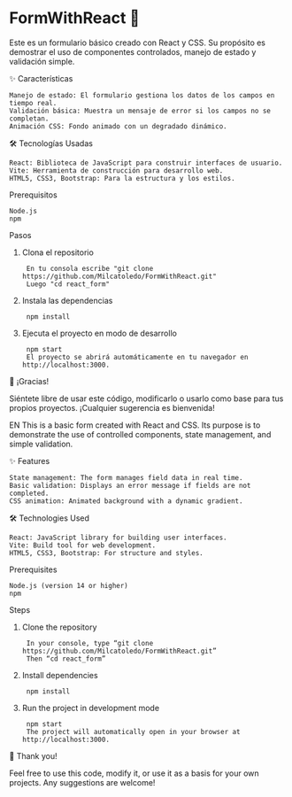 # FormWithReact 📄

Este es un formulario básico creado con React y CSS. Su propósito es demostrar el uso de componentes controlados, manejo de estado y validación simple.

✨ Características

    Manejo de estado: El formulario gestiona los datos de los campos en tiempo real.
    Validación básica: Muestra un mensaje de error si los campos no se completan.
    Animación CSS: Fondo animado con un degradado dinámico.

🛠️ Tecnologías Usadas

    React: Biblioteca de JavaScript para construir interfaces de usuario.
    Vite: Herramienta de construcción para desarrollo web.
    HTML5, CSS3, Bootstrap: Para la estructura y los estilos.

Prerequisitos

    Node.js 
    npm 

Pasos

1. Clona el repositorio

        En tu consola escribe "git clone https://github.com/Milcatoledo/FormWithReact.git"
        Luego "cd react_form"

2. Instala las dependencias

        npm install

3. Ejecuta el proyecto en modo de desarrollo

        npm start
        El proyecto se abrirá automáticamente en tu navegador en http://localhost:3000.
 
🎨 ¡Gracias!

Siéntete libre de usar este código, modificarlo o usarlo como base para tus propios proyectos. ¡Cualquier sugerencia es bienvenida!

EN
This is a basic form created with React and CSS. Its purpose is to demonstrate the use of controlled components, state management, and simple validation.

✨ Features

    State management: The form manages field data in real time.
    Basic validation: Displays an error message if fields are not completed.
    CSS animation: Animated background with a dynamic gradient.

🛠️ Technologies Used

    React: JavaScript library for building user interfaces.
    Vite: Build tool for web development.
    HTML5, CSS3, Bootstrap: For structure and styles.

Prerequisites

    Node.js (version 14 or higher)
    npm

Steps

1. Clone the repository

        In your console, type “git clone https://github.com/Milcatoledo/FormWithReact.git”
        Then “cd react_form”

2. Install dependencies

        npm install

3. Run the project in development mode

        npm start
        The project will automatically open in your browser at http://localhost:3000.

🎨 Thank you!

Feel free to use this code, modify it, or use it as a basis for your own projects. Any suggestions are welcome!
